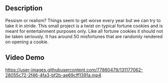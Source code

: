 ## Description

Pessism or realism? Things seem to get worse every year but we can try to take it in stride. This small project is a twist on typical fortune cookies and is meant for entertainment purposes only. Like all fortune cookies it should not be taken seriously. It has around 50 misfortunes that are randomly rendered on opening a cookie.

## Video Demo
https://user-images.githubusercontent.com/77860479/131177062-28055c72-2f46-4fa3-bf2b-ae69cff1391a.mp4


